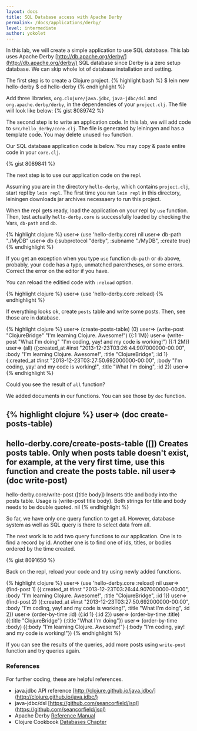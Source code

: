 ```yaml
---
layout: docs
title: SQL Database access with Apache Derby
permalink: /docs/applications/derby/
level: intermediate
author: yokolet
---
```


In this lab, we will create a simple application to use SQL database.
This lab uses Apache Derby [http://db.apache.org/derby/](http://db.apache.org/derby/) 
SQL database since Derby is a zero setup database.
We can skip whole lot of database installation and setting.

The first step is to create a Clojure project.
{% highlight bash %}
$ lein new hello-derby
$ cd hello-derby
{% endhighlight %}

Add three libraries, `org.clojure/java.jdbc`, `java-jdbc/dsl` and `org.apache.derby/derby`,
in the dependencies of your `project.clj`. The file will look like below:
{% gist 8089742 %}

The second step is to write an application code.
In this lab, we will add code to `src/hello_derby/core.clj`.
The file is generated by leiningen and has a template code.
You may delete unused `foo` function.

Our SQL database application code is below. You may copy & paste entire code in your `core.clj`.

{% gist 8089841 %}

The next step is to use our application code on the repl.

Assuming you are in the directory `hello-derby`, which contains `project.clj`,
start repl by `lein repl`.
The first time you run `lein repl` in this directory, leiningen downloads
jar archives necessaery to run this project.

When the repl gets ready, load the application on your repl by `use` function.
Then, test actually `hello-derby.core` is successfully loaded by
checking the Vars, `db-path` and `db`.

{% highlight clojure %}
user=> (use 'hello-derby.core)
nil
user=> db-path
"./MyDB"
user=> db
{:subprotocol "derby", :subname "./MyDB", :create true}
{% endhighlight %}

If you get an exception when you type `use` function `db-path` or `db` above,
probably, your code has a typo, unmatched parentheses, or some errors.
Correct the error on the editor if you have.


You can reload the editied code with `:reload` option.

{% highlight clojure %}
user=> (use 'hello-derby.core :reload)
{% endhighlight %}

If everything looks ok, create `posts` table and write some posts.
Then, see those are in database.

{% highlight clojure %}
user=> (create-posts-table)
(0)
user=> (write-post "ClojureBridge" "I'm learning Clojure. Awesome!")
({:1 1M})
user=> (write-post "What I'm doing" "I'm coding, yay! and my code is working!")
({:1 2M})
user=> (all)
({:created_at #inst "2013-12-23T03:26:44.907000000-00:00", :body "I'm learning Clojure. Awesome!", :title "ClojureBridge", :id 1} {:created_at #inst "2013-12-23T03:27:50.692000000-00:00", :body "I'm coding, yay! and my code is working!", :title "What I'm doing", :id 2})
user=>
{% endhighlight %}

Could you see the result of `all` function?


We added documents in our functions. You can see those by `doc` function.

{% highlight clojure %}
user=> (doc create-posts-table)
-------------------------
hello-derby.core/create-posts-table
([])
  Creates posts table.
  Only when posts table doesn't exist, for example, at the very first time,
  use this function and create the posts table.
nil
user=> (doc write-post)
-------------------------
hello-derby.core/write-post
([title body])
  Inserts title and body into the posts table.
  Usage is (write-post title body). Both strings for title and body needs to be
  double quoted.
nil
{% endhighlight %}


So far, we have only one query function to get all.
However, database system as well as SQL query is there to select data from all.

The next work is to add two query functions to our application.
One is to find a record by id.
Another one is to find one of ids, titles, or bodies ordered by the time created.

{% gist 8091650 %}

Back on the repl, reload your code and try using newly added functions.

{% highlight clojure %}
user=> (use 'hello-derby.core :reload)
nil
user=> (find-post 1)
({:created_at #inst "2013-12-23T03:26:44.907000000-00:00", :body "I'm learning Clojure. Awesome!", :title "ClojureBridge", :id 1})
user=> (find-post 2)
({:created_at #inst "2013-12-23T03:27:50.692000000-00:00", :body "I'm coding, yay! and my code is working!", :title "What I'm doing", :id 2})
user=> (order-by-time :id)
({:id 1} {:id 2})
user=> (order-by-time :title)
({:title "ClojureBridge"} {:title "What I'm doing"})
user=> (order-by-time :body)
({:body "I'm learning Clojure. Awesome!"} {:body "I'm coding, yay! and my code is working!"})
{% endhighlight %}

If you can see the results of the queries, add more posts using `write-post` function and
try queries again.


### References
For further coding, these are helpful references.

- java.jdbc API reference [http://clojure.github.io/java.jdbc/](http://clojure.github.io/java.jdbc/)
- java-jdbc/dsl [https://github.com/seancorfield/jsql](https://github.com/seancorfield/jsql)
- Apache Derby [Reference Manual](https://builds.apache.org/job/Derby-docs/lastSuccessfulBuild/artifact/trunk/out/ref/index.html)
- Clojure Cookbook [Databases Chapter](https://github.com/clojure-cookbook/clojure-cookbook/tree/master/databases)